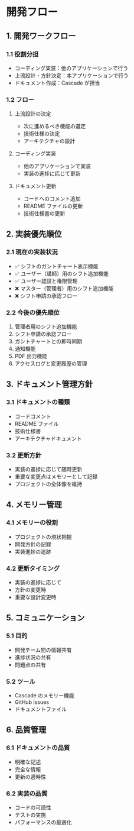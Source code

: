 # 開発フロー

## 1. 開発ワークフロー

### 1.1 役割分担

- コーディング実装：他のアプリケーションで行う
- 上流設計・方針決定：本アプリケーションで行う
- ドキュメント作成：Cascade が担当

### 1.2 フロー

1. 上流設計の決定

   - 次に進めるべき機能の選定
   - 技術仕様の決定
   - アーキテクチャの設計

2. コーディング実装

   - 他のアプリケーションで実装
   - 実装の進捗に応じて更新

3. ドキュメント更新
   - コードへのコメント追加
   - README ファイルの更新
   - 技術仕様書の更新

## 2. 実装優先順位

### 2.1 現在の実装状況

- ✅ シフトのガントチャート表示機能
- ✅ ユーザー（講師）用のシフト追加機能
- ✅ ユーザー認証と権限管理
- ❌ マスター（管理者）用のシフト追加機能
- ❌ シフト申請の承認フロー

### 2.2 今後の優先順位

1. 管理者用のシフト追加機能
2. シフト申請の承認フロー
3. ガントチャートとの即時同期
4. 通知機能
5. PDF 出力機能
6. アクセスログと変更履歴の管理

## 3. ドキュメント管理方針

### 3.1 ドキュメントの種類

- コードコメント
- README ファイル
- 技術仕様書
- アーキテクチャドキュメント

### 3.2 更新方針

- 実装の進捗に応じて随時更新
- 重要な変更点はメモリーとして記録
- プロジェクトの全体像を維持

## 4. メモリー管理

### 4.1 メモリーの役割

- プロジェクトの現状把握
- 開発方針の記録
- 実装進捗の追跡

### 4.2 更新タイミング

- 実装の進捗に応じて
- 方針の変更時
- 重要な設計変更時

## 5. コミュニケーション

### 5.1 目的

- 開発チーム間の情報共有
- 進捗状況の共有
- 問題点の共有

### 5.2 ツール

- Cascade のメモリー機能
- GitHub Issues
- ドキュメントファイル

## 6. 品質管理

### 6.1 ドキュメントの品質

- 明確な記述
- 完全な情報
- 更新の適時性

### 6.2 実装の品質

- コードの可読性
- テストの実施
- パフォーマンスの最適化
